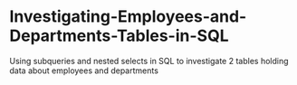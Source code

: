 # Investigating-Employees-and-Departments-Tables-in-SQL
Using subqueries and nested selects in SQL to investigate 2 tables holding data about employees and departments
